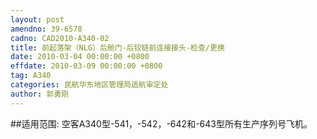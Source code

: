 ```yaml
---
layout: post
amendno: 39-6578
cadno: CAD2010-A340-02
title: 前起落架（NLG）后舱门-后铰链前连接接头-检查/更换
date: 2010-03-04 00:00:00 +0800
effdate: 2010-03-09 00:00:00 +0800
tag: A340
categories: 民航华东地区管理局适航审定处
author: 郭勇刚
---
```


##适用范围:
空客A340型-541，-542，-642和-643型所有生产序列号飞机。

